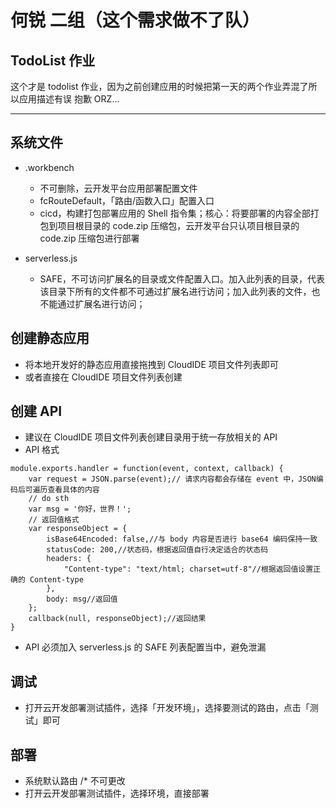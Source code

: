 # 何锐 二组（这个需求做不了队）

## TodoList 作业

这个才是 todolist 作业，因为之前创建应用的时候把第一天的两个作业弄混了所以应用描述有误 抱歉 ORZ...

---

## 系统文件

- .workbench

  - 不可删除，云开发平台应用部署配置文件
  - fcRouteDefault，「路由/函数入口」配置入口
  - cicd，构建打包部署应用的 Shell 指令集；核心：将要部署的内容全部打包到项目根目录的 code.zip 压缩包，云开发平台只认项目根目录的 code.zip 压缩包进行部署

- serverless.js
  - SAFE，不可访问扩展名的目录或文件配置入口。加入此列表的目录，代表该目录下所有的文件都不可通过扩展名进行访问；加入此列表的文件，也不能通过扩展名进行访问；

## 创建静态应用

- 将本地开发好的静态应用直接拖拽到 CloudIDE 项目文件列表即可
- 或者直接在 CloudIDE 项目文件列表创建

## 创建 API

- 建议在 CloudIDE 项目文件列表创建目录用于统一存放相关的 API
- API 格式

```
module.exports.handler = function(event, context, callback) {
    var request = JSON.parse(event);// 请求内容都会存储在 event 中，JSON编码后可遍历查看具体的内容
    // do sth
    var msg = '你好，世界！';
    // 返回值格式
    var responseObject = {
        isBase64Encoded: false,//与 body 内容是否进行 base64 编码保持一致
        statusCode: 200,//状态码，根据返回值自行决定适合的状态码
        headers: {
        	"Content-type": "text/html; charset=utf-8"//根据返回值设置正确的 Content-type
        },
        body: msg//返回值
    };
    callback(null, responseObject);//返回结果
}
```

- API 必须加入 serverless.js 的 SAFE 列表配置当中，避免泄漏

## 调试

- 打开云开发部署测试插件，选择「开发环境」，选择要测试的路由，点击「测试」即可

## 部署

- 系统默认路由 /\* 不可更改
- 打开云开发部署测试插件，选择环境，直接部署
